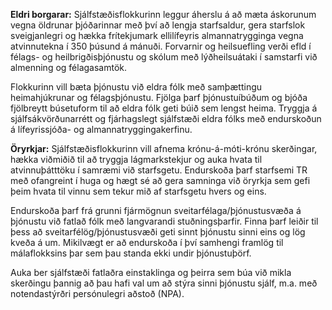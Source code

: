 **Eldri borgarar:** Sjálfstæðisflokkurinn leggur áherslu á að mæta áskorunum vegna öldrunar þjóðarinnar með því að lengja starfsaldur, gera starfslok sveigjanlegri og hækka frítekjumark ellilífeyris almannatrygginga vegna atvinnutekna í 350 þúsund á mánuði. Forvarnir og heilsuefling verði efld í félags- og heilbrigðisþjónustu og skólum með lýðheilsuátaki í samstarfi við almenning og félagasamtök.

Flokkurinn vill bæta þjónustu við eldra fólk með samþættingu heimahjúkrunar og félagsþjónustu. Fjölga þarf þjónustuíbúðum og bjóða fjölbreytt búsetuform til að eldra fólk geti búið sem lengst heima. Tryggja á sjálfsákvörðunarrétt og fjárhagslegt sjálfstæði eldra fólks með endurskoðun á lífeyrissjóða- og almannatryggingakerfinu.

**Öryrkjar:** Sjálfstæðisflokkurinn vill afnema krónu-á-móti-krónu skerðingar, hækka viðmiðið til að tryggja lágmarkstekjur og auka hvata til atvinnuþátttöku í samræmi við starfsgetu. Endurskoða þarf starfsemi TR með ofangreint í huga og hægt sé að gera samninga við öryrkja sem gefi þeim hvata til vinnu sem tekur mið af starfsgetu hvers og eins. 

Endurskoða þarf frá grunni fjármögnun sveitarfélaga/þjónustusvæða á þjónustu við fatlað fólk með langvarandi stuðningsþarfir. Finna þarf leiðir til þess að sveitarfélög/þjónustusvæði geti sinnt þjónustu sinni eins og lög kveða á um. Mikilvægt er að endurskoða í því samhengi framlög til málaflokksins þar sem þau standa ekki undir þjónustuþörf.

Auka ber sjálfstæði fatlaðra einstaklinga og þeirra sem búa við mikla skerðingu þannig að þau hafi val um að stýra sinni þjónustu sjálf, m.a. með notendastýrðri persónulegri aðstoð (NPA). 
